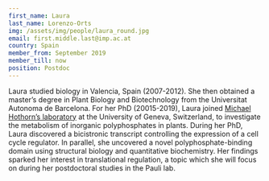 ```yaml
---
first_name: Laura
last_name: Lorenzo-Orts
img: /assets/img/people/laura_round.jpg
email: first.middle.last@imp.ac.at
country: Spain
member_from: September 2019
member_till: now
position: Postdoc
---
```

Laura studied biology in Valencia, Spain (2007-2012). She then obtained a master’s degree in Plant Biology and Biotechnology from the Universitat Autonoma de Barcelona. For her PhD (20015-2019), Laura joined [Michael Hothorn’s laboratory](http://web.structplantbio.org/) at the University of Geneva, Switzerland, to investigate the metabolism of inorganic polyphosphates in plants. During her PhD, Laura discovered a bicistronic transcript controlling the expression of a cell cycle regulator. In parallel, she uncovered a novel polyphosphate-binding domain using structural biology and quantitative biochemistry. Her findings sparked her interest in translational regulation, a topic which she will focus on during her postdoctoral studies in the Pauli lab.
